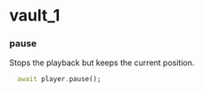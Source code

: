 # vault_1

### pause

Stops the playback but keeps the current position.

```dart
  await player.pause();
```





